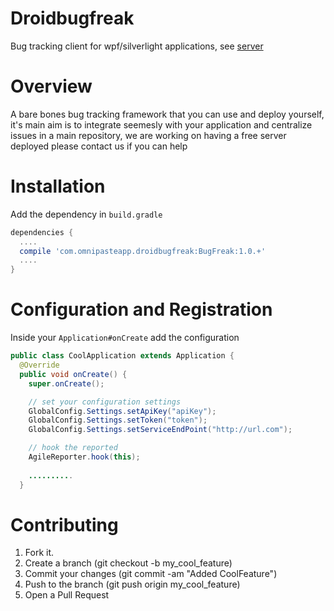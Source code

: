 Droidbugfreak
===========

Bug tracking client for wpf/silverlight applications, see [server](https://github.com/agilefreaks/apibugfreak)

Overview
========

A bare bones bug tracking framework that you can use and deploy yourself, it's main aim is to integrate seemesly 
with your application and centralize issues in a main repository, we are working on having a free server deployed
please contact us if you can help

Installation
============

Add the dependency in `build.gradle`

```groovy
dependencies {
  ....
  compile 'com.omnipasteapp.droidbugfreak:BugFreak:1.0.+'
  ....
}
```

Configuration and Registration
==============================
Inside your `Application#onCreate` add the configuration

```java
public class CoolApplication extends Application {
  @Override
  public void onCreate() {
    super.onCreate();

    // set your configuration settings
    GlobalConfig.Settings.setApiKey("apiKey");
    GlobalConfig.Settings.setToken("token");
    GlobalConfig.Settings.setServiceEndPoint("http://url.com");

    // hook the reported
    AgileReporter.hook(this);
    
    ..........
  }
```

Contributing
============

1. Fork it.
2. Create a branch (git checkout -b my_cool_feature)
3. Commit your changes (git commit -am "Added CoolFeature")
4. Push to the branch (git push origin my_cool_feature)
5. Open a Pull Request
